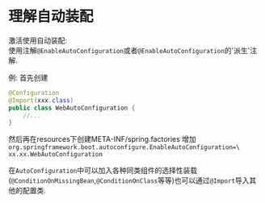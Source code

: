 # 理解自动装配

激活使用自动装配:  
使用注解`@EnableAutoConfiguration`或者`@EnableAutoConfiguration`的'派生'注解.

例:
首先创建
```java
@Configuration
@Import(xxx.class)
public class WebAutoConfiguration {
    //...
}
```
然后再在resources下创建META-INF/spring.factories
增加
`
org.springframework.boot.autoconfigure.EnableAutoConfiguration=\
xx.xx.WebAutoConfiguration
`  

在`AutoConfiguration`中可以加入各种同类组件的选择性装载(`@ConditionOnMissingBean`,`@ConditionOnClass`等等)也可以通过`@Import`导入其他的配置类.


